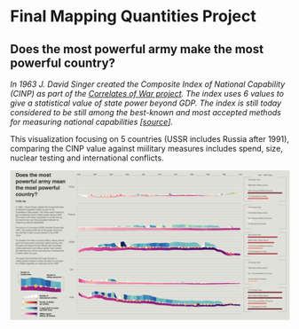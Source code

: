 # Final Mapping Quantities Project
## Does the most powerful army make the most powerful country?
*In 1963 J. David Singer created the Composite Index of National Capability (CINP) as part of the [Correlates of War project](http://www.correlatesofwar.org). The index uses 6 values to give a statistical value of state power beyond GDP. The index is still today considered to be still among the best-known and most accepted methods for measuring national capabilities [[source](https://web.archive.org/web/20110626235023/http://www.giga-hamburg.de/english/content/rpn/strategy/pdf/power_index.pdf)].*

This visualization focusing on 5 countries (USSR includes Russia after 1991), comparing the CINP value against miilitary measures includes spend, size, nuclear testing and international conflicts.

![](https://github.com/neil-oliver/dvia-2019/blob/master/2.mapping-quantities/project/Concept-3-Screenshot.png)
